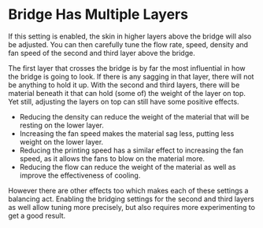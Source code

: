 Bridge Has Multiple Layers
====
If this setting is enabled, the skin in higher layers above the bridge will also be adjusted. You can then carefully tune the flow rate, speed, density and fan speed of the second and third layer above the bridge.

The first layer that crosses the bridge is by far the most influential in how the bridge is going to look. If there is any sagging in that layer, there will not be anything to hold it up. With the second and third layers, there will be material beneath it that can hold (some of) the weight of the layer on top. Yet still, adjusting the layers on top can still have some positive effects.
* Reducing the density can reduce the weight of the material that will be resting on the lower layer.
* Increasing the fan speed makes the material sag less, putting less weight on the lower layer.
* Reducing the printing speed has a similar effect to increasing the fan speed, as it allows the fans to blow on the material more.
* Reducing the flow can reduce the weight of the material as well as improve the effectiveness of cooling.

However there are other effects too which makes each of these settings a balancing act. Enabling the bridging settings for the second and third layers as well allow tuning more precisely, but also requires more experimenting to get a good result.